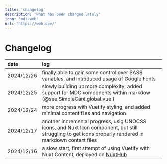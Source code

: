 ```yaml
---
title: 'changelog'
description: 'what has been changed lately'
icon: 'mdi-web'
url: 'https://web.dev/'
---
```


# Changelog


| date | log |
| :-- | :-- |
| 2024/12/26 | finally able to gain some control over SASS variables, and introduced usage of Google Fonts |
| 2024/12/25 | slowly building up more complexity, added support for MDC components within markdow (@see SimpleCard.global.vue ) |
| 2024/12/24 | more progress with Vuetify styling, and added minimal content files and navigation |
| 2024/12/17 | another incremental progress, usig UNOCSS icons, and Nuxt Icon component, but still struggling to get icons properly rendered in markdown content files |
| 2024/12/16 | a slow start, first attempt of using Vuetify with Nuxt Content, deployed on [NuxtHub](https://admin.hub.nuxt.com/marco-a-almeida/hello-edge/production) |

